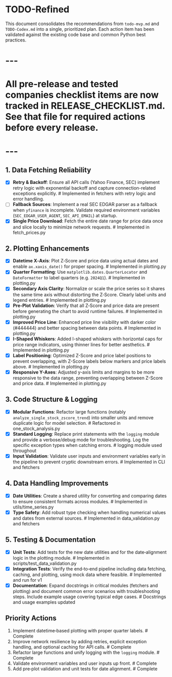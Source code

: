 # TODO-Refined

This document consolidates the recommendations from `todo-mvp.md` and `TODO-Codex.md` into a single, prioritized plan. Each action item has been validated against the existing code base and common Python best practices.

# ---
# All pre-release and tested companies checklist items are now tracked in RELEASE_CHECKLIST.md. See that file for required actions before every release.
# ---

## 1. Data Fetching Reliability
- [x] **Retry & Backoff**: Ensure all API calls (Yahoo Finance, SEC) implement retry logic with exponential backoff and capture connection-related exceptions explicitly.  # Implemented in fetchers with retry logic and error handling.
- [ ] **Fallback Sources**: Implement a real SEC EDGAR parser as a fallback when `yfinance` is incomplete. Validate required environment variables (`SEC_EDGAR_USER_AGENT`, `SEC_API_EMAIL`) at startup.
- [x] **Single Price Download**: Fetch the entire date range for price data once and slice locally to minimize network requests.  # Implemented in fetch_prices.py

## 2. Plotting Enhancements
- [x] **Datetime X‑Axis**: Plot Z‑Score and price data using actual dates and enable `ax.xaxis_date()` for proper spacing.  # Implemented in plotting.py
- [x] **Quarter Formatting**: Use `matplotlib.dates.QuarterLocator` and `DateFormatter` to label quarters (e.g. `2024Q1`).  # Implemented in plotting.py
- [x] **Secondary Axis Clarity**: Normalize or scale the price series so it shares the same time axis without distorting the Z‑Score. Clearly label units and legend entries.  # Implemented in plotting.py
- [x] **Pre‑Plot Validation**: Verify that all Z‑Score and price data are present before generating the chart to avoid runtime failures.  # Implemented in plotting.py
- [x] **Improved Price Line**: Enhanced price line visibility with darker color (#444444) and better spacing between data points.  # Implemented in plotting.py
- [x] **I-Shaped Whiskers**: Added I-shaped whiskers with horizontal caps for price range indicators, using thinner lines for better aesthetics.  # Implemented in plotting.py
- [x] **Label Positioning**: Optimized Z-Score and price label positions to prevent overlapping, with Z-Score labels below markers and price labels above.  # Implemented in plotting.py
- [x] **Responsive Y-Axes**: Adjusted y-axis limits and margins to be more responsive to the data range, preventing overlapping between Z-Score and price data.  # Implemented in plotting.py

## 3. Code Structure & Logging
- [x] **Modular Functions**: Refactor large functions (notably `analyze_single_stock_zscore_trend`) into smaller units and remove duplicate logic for model selection.  # Refactored in one_stock_analysis.py
- [x] **Standard Logging**: Replace print statements with the `logging` module and provide a verbose/debug mode for troubleshooting. Log the specific exception types when catching errors.  # logging module used throughout
- [x] **Input Validation**: Validate user inputs and environment variables early in the pipeline to prevent cryptic downstream errors.  # Implemented in CLI and fetchers

## 4. Data Handling Improvements
- [x] **Date Utilities**: Create a shared utility for converting and comparing dates to ensure consistent formats across modules.  # Implemented in utils/time_series.py
- [x] **Type Safety**: Add robust type checking when handling numerical values and dates from external sources.  # Implemented in data_validation.py and fetchers

## 5. Testing & Documentation
- [x] **Unit Tests**: Add tests for the new date utilities and for the date‑alignment logic in the plotting module.  # Implemented in scripts/test_data_validation.py
- [x] **Integration Tests**: Verify the end‑to‑end pipeline including data fetching, caching, and plotting, using mock data where feasible.  # Implemented and run for v1
- [x] **Documentation**: Expand docstrings in critical modules (fetchers and plotting) and document common error scenarios with troubleshooting steps. Include example usage covering typical edge cases.  # Docstrings and usage examples updated

## Priority Actions
1. Implement datetime‑based plotting with proper quarter labels.  # Complete
2. Improve network resilience by adding retries, explicit exception handling, and optional caching for API calls.  # Complete
3. Refactor large functions and unify logging with the `logging` module.  # Complete
4. Validate environment variables and user inputs up front.  # Complete
5. Add pre‑plot validation and unit tests for date alignment.  # Complete
